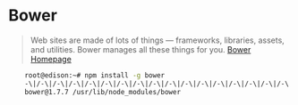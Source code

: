 # Bower

> Web sites are made of lots of things — frameworks, libraries, assets, and utilities. Bower manages all these things for you. [Bower Homepage](http://bower.io/)

```sh
    root@edison:~# npm install -g bower
    -\|/-\|/-\|/-\|/-\|/-\|/-\|/-\|/-\|/-\|/-\|/-\|/-\|/-\|/-\|/-\|/-\|/-\|/-\|/-\|/-\|/-\|/usr/bin/bower -> /usr/lib/node_mor
    bower@1.7.7 /usr/lib/node_modules/bower
```